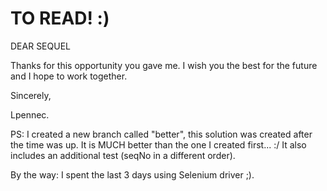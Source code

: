 # TO READ! :)
DEAR SEQUEL

Thanks for this opportunity you gave me. I wish you the best for the future and I hope to work together. 

Sincerely,

Lpennec.

PS: I created a new branch called "better", this solution was created after the time was up. It is MUCH better than the one I created first... :/ It also includes an additional test (seqNo in a different order).

By the way: I spent the last 3 days using Selenium driver ;). 


